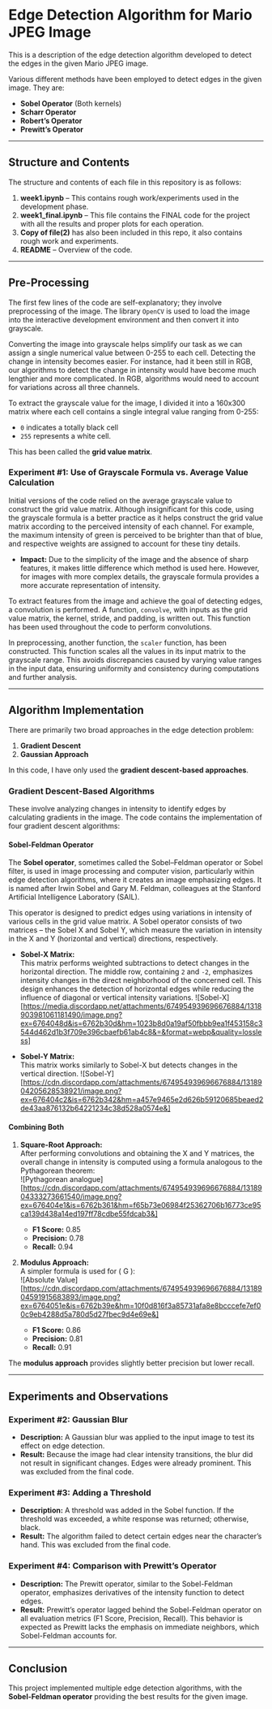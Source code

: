 # Edge Detection Algorithm for Mario JPEG Image

This is a description of the edge detection algorithm developed to detect the edges in the given Mario JPEG image.

Various different methods have been employed to detect edges in the given image. They are:

- **Sobel Operator** (Both kernels)
- **Scharr Operator**
- **Robert’s Operator**
- **Prewitt’s Operator**

---

## Structure and Contents

The structure and contents of each file in this repository is as follows:

1. **week1.ipynb** – This contains rough work/experiments used in the development phase.
2. **week1_final.ipynb** – This file contains the FINAL code for the project with all the results and proper plots for each operation.
3. **Copy of file(2)** has also been included in this repo, it also contains rough work and experiments.
4. **README** – Overview of the code.

---

## Pre-Processing

The first few lines of the code are self-explanatory; they involve preprocessing of the image. The library `OpenCV` is used to load the image into the interactive development environment and then convert it into grayscale.

Converting the image into grayscale helps simplify our task as we can assign a single numerical value between 0-255 to each cell. Detecting the change in intensity becomes easier. For instance, had it been still in RGB, our algorithms to detect the change in intensity would have become much lengthier and more complicated. In RGB, algorithms would need to account for variations across all three channels.

To extract the grayscale value for the image, I divided it into a 160x300 matrix where each cell contains a single integral value ranging from 0-255:
- `0` indicates a totally black cell
- `255` represents a white cell.

This has been called the **grid value matrix**.

### Experiment #1: Use of Grayscale Formula vs. Average Value Calculation

Initial versions of the code relied on the average grayscale value to construct the grid value matrix. Although insignificant for this code, using the grayscale formula is a better practice as it helps construct the grid value matrix according to the perceived intensity of each channel. For example, the maximum intensity of green is perceived to be brighter than that of blue, and respective weights are assigned to account for these tiny details.

- **Impact:** Due to the simplicity of the image and the absence of sharp features, it makes little difference which method is used here. However, for images with more complex details, the grayscale formula provides a more accurate representation of intensity.

To extract features from the image and achieve the goal of detecting edges, a convolution is performed. A function, `convolve`, with inputs as the grid value matrix, the kernel, stride, and padding, is written out. This function has been used throughout the code to perform convolutions.

In preprocessing, another function, the `scaler` function, has been constructed. This function scales all the values in its input matrix to the grayscale range. This avoids discrepancies caused by varying value ranges in the input data, ensuring uniformity and consistency during computations and further analysis.

---

## Algorithm Implementation

There are primarily two broad approaches in the edge detection problem:
1. **Gradient Descent**
2. **Gaussian Approach**

In this code, I have only used the **gradient descent-based approaches**.

### Gradient Descent-Based Algorithms

These involve analyzing changes in intensity to identify edges by calculating gradients in the image. The code contains the implementation of four gradient descent algorithms:

#### Sobel-Feldman Operator

The **Sobel operator**, sometimes called the Sobel–Feldman operator or Sobel filter, is used in image processing and computer vision, particularly within edge detection algorithms, where it creates an image emphasizing edges. It is named after Irwin Sobel and Gary M. Feldman, colleagues at the Stanford Artificial Intelligence Laboratory (SAIL).

This operator is designed to predict edges using variations in intensity of various cells in the grid value matrix. A Sobel operator consists of two matrices – the Sobel X and Sobel Y, which measure the variation in intensity in the X and Y (horizontal and vertical) directions, respectively.

- **Sobel-X Matrix:**  
  This matrix performs weighted subtractions to detect changes in the horizontal direction. The middle row, containing `2` and `-2`, emphasizes intensity changes in the direct neighborhood of the concerned cell. This design enhances the detection of horizontal edges while reducing the influence of diagonal or vertical intensity variations.
  ![Sobel-X][https://media.discordapp.net/attachments/674954939696676884/1318903981061181490/image.png?ex=6764048d&is=6762b30d&hm=1023b8d0a19af50fbbb9ea1f453158c3544d462d1b3f709e396cbaefb61ab4c8&=&format=webp&quality=lossless]

- **Sobel-Y Matrix:**  
  This matrix works similarly to Sobel-X but detects changes in the vertical direction.
  ![Sobel-Y][https://cdn.discordapp.com/attachments/674954939696676884/1318904205628538921/image.png?ex=676404c2&is=6762b342&hm=a457e9465e2d626b59120685beaed2de43aa876132b64221234c38d528a0574e&]

#### Combining Both

1. **Square-Root Approach:**  
   After performing convolutions and obtaining the X and Y matrices, the overall change in intensity is computed using a formula analogous to the Pythagorean theorem:  
   ![Pythagorean analogue][https://cdn.discordapp.com/attachments/674954939696676884/1318904333273661540/image.png?ex=676404e1&is=6762b361&hm=f65b73e06984f25362706b16773ce95ca139d438a14ed197ff78cdbe55fdcab3&]  
   - **F1 Score:** 0.85  
   - **Precision:** 0.78  
   - **Recall:** 0.94  

2. **Modulus Approach:**  
   A simpler formula is used for \( G \):  
   ![Absolute Value][https://cdn.discordapp.com/attachments/674954939696676884/1318904591915683893/image.png?ex=6764051e&is=6762b39e&hm=10f0d816f3a85731afa8e8bcccefe7ef00c9eb4288d5a780d5d27fbec9d4e69e&] 
   - **F1 Score:** 0.86  
   - **Precision:** 0.81  
   - **Recall:** 0.91  

The **modulus approach** provides slightly better precision but lower recall.

---

## Experiments and Observations

### Experiment #2: Gaussian Blur
- **Description:** A Gaussian blur was applied to the input image to test its effect on edge detection.  
- **Result:** Because the image had clear intensity transitions, the blur did not result in significant changes. Edges were already prominent. This was excluded from the final code.

### Experiment #3: Adding a Threshold
- **Description:** A threshold was added in the Sobel function. If the threshold was exceeded, a white response was returned; otherwise, black.  
- **Result:** The algorithm failed to detect certain edges near the character’s hand. This was excluded from the final code.

### Experiment #4: Comparison with Prewitt’s Operator
- **Description:** The Prewitt operator, similar to the Sobel-Feldman operator, emphasizes derivatives of the intensity function to detect edges.  
- **Result:** Prewitt’s operator lagged behind the Sobel-Feldman operator on all evaluation metrics (F1 Score, Precision, Recall). This behavior is expected as Prewitt lacks the emphasis on immediate neighbors, which Sobel-Feldman accounts for.

---

## Conclusion

This project implemented multiple edge detection algorithms, with the **Sobel-Feldman operator** providing the best results for the given image.
